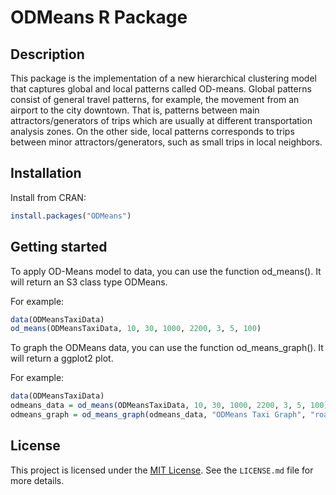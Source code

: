 # ODMeans R Package

## Description 

This package is the implementation of a new hierarchical clustering model that captures global and local patterns called OD-means. Global patterns consist of general travel patterns, for example, the movement from an airport to the city downtown. That is, patterns between main attractors/generators of trips which are usually at different transportation analysis zones. On the other side, local patterns corresponds to trips between minor attractors/generators, such as small trips in local neighbors.

## Installation

Install from CRAN:

```R
install.packages("ODMeans")
```

## Getting started

To apply OD-Means model to data, you can use the function od_means(). It will return an S3 class type ODMeans.

For example:

```R
data(ODMeansTaxiData)
od_means(ODMeansTaxiData, 10, 30, 1000, 2200, 3, 5, 100)
```

To graph the ODMeans data, you can use the function od_means_graph(). It will return a ggplot2 plot.

For example:
```R
data(ODMeansTaxiData)
odmeans_data = od_means(ODMeansTaxiData, 10, 30, 1000, 2200, 3, 5, 100)
odmeans_graph = od_means_graph(odmeans_data, "ODMeans Taxi Graph", "roadmap", 11, FALSE)
```

## License

This project is licensed under the [MIT License](LICENSE.md). See the `LICENSE.md` file for more details.
